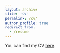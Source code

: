 ```yaml
---
layout: archive
title: "CV"
permalink: /cv/
author_profile: true
redirect_from:
  - /resume
---
```


You can find my CV
[here](https://github.com/andrejmijakovic/andrejmijakovic.github.io/blob/master/_site/CV_Sep2022_AndrejMijakovic.pdf).